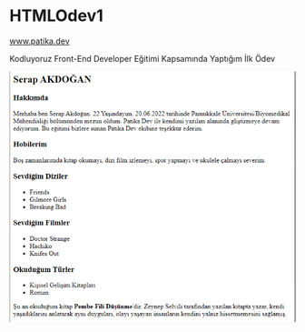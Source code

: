 # HTMLOdev1

 www.patika.dev
 
Kodluyoruz Front-End Developer Eğitimi Kapsamında Yaptığım İlk Ödev

![C:\Users\lenovo\HTMLOdev1](html.png )